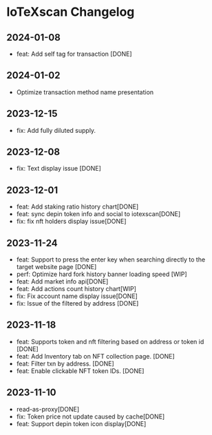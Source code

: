 # IoTeXscan Changelog
## 2024-01-08
- feat: Add self tag for transaction [DONE]
## 2024-01-02
- Optimize transaction method name presentation

## 2023-12-15
- fix: Add fully diluted supply.

## 2023-12-08
- fix: Text display issue [DONE]

## 2023-12-01
- feat: Add staking ratio history chart[DONE]
- feat: sync depin token info and social to iotexscan[DONE]
- fix: fix nft holders display issue[DONE]

## 2023-11-24
- feat: Support to press the enter key when searching directly to the target website page [DONE]
- perf: Optimize hard fork history banner loading speed [WIP]
- feat: Add market info api[DONE]
- feat: Add actions count history chart[WIP]
- fix: Fix account name display issue[DONE] 
- fix: Issue of the filtered by address [DONE]

## 2023-11-18
- feat: Supports token and nft filtering based on address or token id [DONE]
- feat: Add Inventory tab on NFT collection page. [DONE]
- feat: Filter txn by address. [DONE]
- feat: Enable clickable NFT token IDs. [DONE]
## 2023-11-10
- read-as-proxy[DONE]
- fix: Token price not update caused by cache[DONE]
- feat: Support depin token icon display[DONE]
